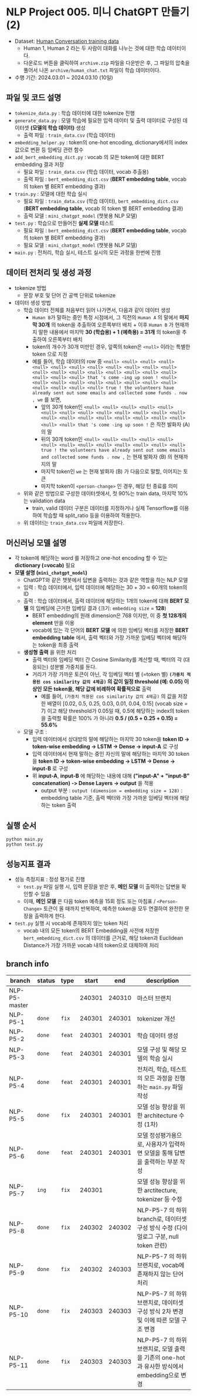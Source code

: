 # NLP Project 005. 미니 ChatGPT 만들기 (2)
* Dataset: [Human Conversation training data](https://www.kaggle.com/datasets/projjal1/human-conversation-training-data)
  * Human 1, Human 2 라는 두 사람이 대화를 나누는 것에 대한 학습 데이터이다.
  * 다운로드 버튼을 클릭하여 ```archive.zip``` 파일을 다운받은 후, 그 파일의 압축을 풀어서 나온 ```archive/human_chat.txt``` 파일이 학습 데이터이다.
* 수행 기간: 2024.03.01 ~ 2024.03.10 (10일)

## 파일 및 코드 설명
* ```tokenize_data.py``` : 학습 데이터에 대한 tokenize 진행
* ```generate_data.py``` : 모델 학습에 필요한 입력 데이터 및 출력 데이터로 구성된 데이터셋 **(모델의 학습 데이터)** 생성
  * 출력 파일 : ```train_data.csv``` (학습 데이터)
* ```embedding_helper.py``` : token의 one-hot encoding, dictionary에서의 index 값으로 변환 등 임베딩 관련 함수
* ```add_bert_embedding_dict.py``` : vocab 의 모든 token에 대한 BERT embedding 결과 저장
  * 필요 파일 : ```train_data.csv``` (학습 데이터, vocab 추출용)
  * 출력 파일 : ```bert_embedding_dict.csv``` (**BERT embedding table**, vocab 의 token 별 BERT embedding 결과)
* ```train.py``` : 모델에 대한 학습 실시
  * 필요 파일 : ```train_data.csv``` (학습 데이터), ```bert_embedding_dict.csv``` (**BERT embedding table**, vocab 의 token 별 BERT embedding 결과)
  * 출력 모델 : ```mini_chatgpt_model```  (챗봇용 NLP 모델)
* ```test.py``` : 학습으로 만들어진 **실제 모델** 테스트
  * 필요 파일 : ```bert_embedding_dict.csv``` (**BERT embedding table**, vocab 의 token 별 BERT embedding 결과)
  * 필요 모델 : ```mini_chatgpt_model``` (챗봇용 NLP 모델)
* ```main.py``` : 전처리, 학습 실시, 테스트 실시의 모든 과정을 한번에 진행

## 데이터 전처리 및 생성 과정
* tokenize 방법
  * 문장 부호 및 단어 간 공백 단위로 tokenize
* 데이터 생성 방법
  * 학습 데이터 전체를 처음부터 읽어 나가면서, 다음과 같이 데이터 생성
    * ```Human B```가 말하는 중인 특정 시점에서, 그 직전의 ```Human A``` 의 말에서 **마지막 30개** 의 token을 추출하여 오른쪽부터 배치 + 이후 ```Human B``` 가 현재까지 말한 내용에서 마지막 **30 (학습용) + 1 (예측용) = 31개** 의 token을 추출하여 오른쪽부터 배치
    * token의 개수가 30개 미만인 경우, 앞쪽의 token은 ```<null>``` 이라는 특별한 token 으로 지정
    * 예를 들어, 학습 데이터의 row 중 ```<null> <null> <null> <null> <null> <null> <null> <null> <null> <null> <null> <null> <null> <null> <null> <null> <null> <null> <null> <null> <null> <null> <null> that 's come -ing up soon ! <null> <null> <null> <null> <null> <null> <null> <null> <null> <null> <null> <null> <null> true ! the volunteers have already sent out some emails and collected some funds . now , we``` 를 보면,
      * 앞의 30개 token인 ```<null> <null> <null> <null> <null> <null> <null> <null> <null> <null> <null> <null> <null> <null> <null> <null> <null> <null> <null> <null> <null> <null> <null> that 's come -ing up soon !``` 은 직전 발화자 (A) 의 말
      * 뒤의 30개 token인 ```<null> <null> <null> <null> <null> <null> <null> <null> <null> <null> <null> <null> <null> true ! the volunteers have already sent out some emails and collected some funds . now ,``` 는 현재 발화자 (B) 의 현재까지의 말
      * 마지막 token인 ```we``` 는 현재 발화자 (B) 가 다음으로 말할, 이어지는 토큰
      * 마지막 token이 ```<person-change>``` 인 경우, 해당 턴 종료를 의미
  * 위와 같은 방법으로 구성한 데이터셋에서, 첫 90%는 train data, 마지막 10%는 validation data
    * train, valid 데이터 구분은 데이터를 지정하거나 실제 Tensorflow를 이용하여 학습할 때 split_ratio 등을 이용하여 적용한다.
  * 위 데이터는 ```train_data.csv``` 파일에 저장한다.

## 머신러닝 모델 설명
* 각 token에 해당하는 word 를 저장하고 one-hot encoding 할 수 있는 **dictionary (=vocab)** 필요
* **모델 설명 (```mini_chatgpt_model```)**
  * ChatGPT와 같은 챗봇에서 답변을 출력하는 것과 같은 역할을 하는 NLP 모델
  * 입력 : 학습 데이터에서, 입력 데이터에 해당하는 30 + 30 = 60개의 token의 ID
  * 출력 : 학습 데이터에서, 출력 데이터에 해당하는 1개의 token에 대해 **BERT 모델** 의 임베딩에 근거한 임베딩 결과 (크기: ```embedding size``` = **128**)
    * BERT embedding의 원래 dimension은 768 이지만, 이 중 **첫 128개의 element** 만을 이용
    * vocab에 있는 각 단어의 **BERT 모델** 에 의한 임베딩 벡터를 저장한 **BERT embedding table** 에서, 출력 벡터와 가장 가까운 임베딩 벡터에 해당하는 token을 최종 출력 
  * **생성형 출력** 을 위한 처리
    * 출력 벡터와 임베딩 벡터 간 Cosine Similarity를 계산할 때, 벡터의 각 (대응되는) 성분별 가중치를 둔다. 
    * 거리가 가장 가까운 토큰이 아닌, 각 임베딩 벡터 별 (=token 별) **```(가중치 적용된 cos similarity 값의 4제곱)``` 의 값이 일정 threshold (예: 0.05) 이상인 모든 token을, 해당 값에 비례하여 확률적으로** 출력
      * 예를 들어, ```(가중치 적용된 cos similarity 값의 4제곱)``` 의 값을 저장한 배열이 [0.02, 0.5, 0.25, 0.03, 0.01, 0.04, 0.15] (vocab size = 7) 이고 해당 threshold가 0.05일 때, 0.5에 해당하는 index의 token을 출력할 확률은 100% 가 아니라 **0.5 / (0.5 + 0.25 + 0.15) = 55.6%**  
  * 모델 구조 :
    * 입력 데이터에서 상대방의 말에 해당하는 마지막 30 token을 **token ID -> token-wise embedding -> LSTM -> Dense -> input-A** 로 구성
    * 입력 데이터에서 현재 말하는 중인 자신의 말에 해당하는 마지막 30 token을 **token ID -> token-wise embedding -> LSTM -> Dense -> input-B** 로 구성
    * 위 **input-A**, **input-B** 에 해당하는 내용에 대해 **("input-A" + "input-B" concatenation) -> Dense Layers -> output** 을 적용
      * output 부분 : ```output (dimension = embedding size = 128)``` : embedding table 기준, 출력 벡터와 가장 가까운 임베딩 벡터에 해당하는 token 출력

## 실행 순서
```
python main.py
python test.py
```

## 성능지표 결과
* 성능 측정지표 : 정성 평가로 진행
  * ```test.py``` 파일 실행 시, 입력 문장을 받은 후, **메인 모델** 이 출력하는 답변을 확인할 수 있음
  * 이때, **메인 모델** 은 다음 token 예측을 15회 정도 또는 마침표 / ```<Person-Change>``` 토큰이 올 때까지 반복하여, 예측한 token을 모두 연결하여 완전한 문장을 출력하게 한다.
* ```test.py``` 실행 시 vocab에 존재하지 않는 token 처리
  * vocab 내의 모든 token의 BERT Embedding을 사전에 저장한 ```bert_embedding_dict.csv``` 의 데이터를 근거로, 해당 token과 Euclidean Distance가 가장 가까운 vocab 내의 token으로 대체하여 처리

## branch info
|branch|status|type|start|end|description|
|---|---|---|---|---|---|
|NLP-P5-master|||240301|240310|마스터 브랜치|
|NLP-P5-1|```done```|```fix```|240301|240301|tokenizer 개선|
|NLP-P5-2|```done```|```feat```|240301|240301|학습 데이터 생성|
|NLP-P5-3|```done```|```feat```|240301|240301|모델 구성 및 해당 모델의 학습 실시|
|NLP-P5-4|```done```|```feat```|240301|240301|전처리, 학습, 테스트의 모든 과정을 진행하는 ```main.py``` 파일 작성|
|NLP-P5-5|```done```|```fix```|240301|240301|모델 성능 향상을 위한 architecture 수정 (1차)|
|NLP-P5-6|```done```|```feat```|240301|240301|모델 정성평가용으로, 사용자가 입력하면 모델을 통해 답변을 출력하는 부분 작성|
|NLP-P5-7|```ing```|```fix```|240301||모델 성능 향상을 위한 arctitecture, tokenizer 등 수정|
|NLP-P5-8|```done```|```fix```|240302|240302|NLP-P5-7 의 하위 branch로, 데이터셋 구성 방식 수정 (다이얼로그 구분, null token 관련)|
|NLP-P5-9|```done```|```fix```|240302|240303|NLP-P5-7 의 하위 브랜치로, vocab에 존재하지 않는 단어 처리|
|NLP-P5-10|```done```|```fix```|240303|240303|NLP-P5-7 의 하위 브랜치로, 데이터셋 구성 방식 2차 변경 및 이에 따른 모델 구조 변경|
|NLP-P5-11|```done```|```fix```|240303|240303|NLP-P5-7 의 하위 브랜치로, 모델 출력을 기존의 one-hot과 유사한 방식에서 embedding으로 변경|